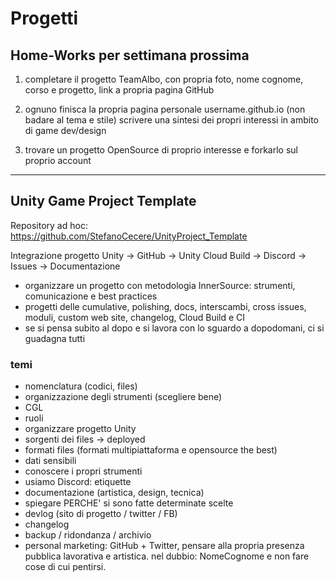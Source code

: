 # Progetti

## Home-Works per settimana prossima
1. completare il progetto TeamAlbo, con propria foto, nome cognome, corso e progetto, link a propria pagina GitHub

2. ognuno finisca la propria pagina personale username.github.io
(non badare al tema e stile) 
scrivere una sintesi dei propri interessi in ambito di game dev/design

3. trovare un progetto OpenSource di proprio interesse e forkarlo sul proprio account

---

## Unity Game Project Template

Repository ad hoc:
<https://github.com/StefanoCecere/UnityProject_Template>


Integrazione progetto Unity -> GitHub -> Unity Cloud Build -> Discord -> Issues -> Documentazione  

- organizzare un progetto con metodologia InnerSource: strumenti, comunicazione e best practices
- progetti delle cumulative, polishing, docs, interscambi, cross issues, moduli, custom web site, changelog, Cloud Build e CI
- se si pensa subito al dopo e si lavora con lo sguardo a dopodomani, ci si guadagna tutti

### temi
- nomenclatura (codici, files)
- organizzazione degli strumenti (scegliere bene)
- CGL
- ruoli
- organizzare progetto Unity
- sorgenti dei files -> deployed
- formati files (formati multipiattaforma e opensource the best)
- dati sensibili
- conoscere i propri strumenti
- usiamo Discord: etiquette
- documentazione (artistica, design, tecnica)
- spiegare PERCHE' si sono fatte determinate scelte
- devlog (sito di progetto / twitter / FB)
- changelog
- backup / ridondanza / archivio
- personal marketing: GitHub + Twitter, pensare alla propria presenza pubblica lavorativa e artistica. nel dubbio: NomeCognome e non fare cose di cui pentirsi.
